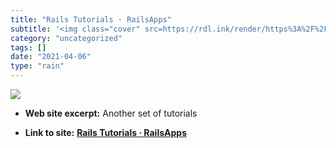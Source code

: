 ```yaml
---
title: "Rails Tutorials · RailsApps"
subtitle: '<img class="cover" src=https://rdl.ink/render/https%3A%2F%2Ftutorials.railsapps.org%2Fplan%2Fhobo%3F...'
category: "uncategorized"
tags: []
date: "2021-04-06"
type: "rain"
---
```

<img class="cover" src=https://rdl.ink/render/https%3A%2F%2Ftutorials.railsapps.org%2Fplan%2Fhobo%3Fopt_in%3Dfalse>



* **Web site excerpt:** Another set of tutorials

* **Link to site:** **[Rails Tutorials · RailsApps](https://tutorials.railsapps.org/plan/hobo?opt_in=false)**